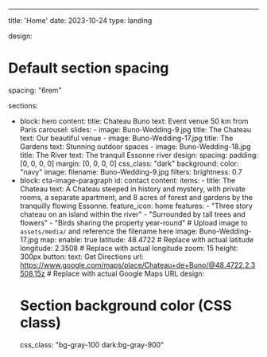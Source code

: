 ---
title: 'Home'
date: 2023-10-24
type: landing

design:
  # Default section spacing
  spacing: "6rem"

sections:
  - block: hero
    content:
      title: Chateau Buno
      text: Event venue
50 km from Paris
      carousel:
        slides:
          - image: Buno-Wedding-9.jpg
            title: The Chateau
            text: Our beautiful venue
          - image: Buno-Wedding-17.jpg
            title: The Gardens
            text: Stunning outdoor spaces
          - image: Buno-Wedding-18.jpg
            title: The River
            text: The tranquil Essonne river
    design:
      spacing:
        padding: [0, 0, 0, 0]
        margin: [0, 0, 0, 0]
      css_class: "dark"
      background:
        color: "navy"
        image:
          filename: Buno-Wedding-9.jpg
          filters:
            brightness: 0.7
  - block: cta-image-paragraph
    id: contact
    content:
      items:
        - title: The Chateau
          text: A Chateau steeped in history and mystery, with private rooms, a separate apartment, and 8 acres of forest and gardens by the tranquilly flowing Essonne.
          feature_icon: home
          features:
            - "Three story chateau on an island within the river"
            - "Surrounded by tall trees and flowers"
            - "Birds sharing the property year-round"
          # Upload image to `assets/media/` and reference the filename here
          image: Buno-Wedding-17.jpg
          map:
            enable: true
            latitude: 48.4722  # Replace with actual latitude
            longitude: 2.3508  # Replace with actual longitude
            zoom: 15
            height: 300px
          button:
            text: Get Directions
            url: https://www.google.com/maps/place/Chateau+de+Buno/@48.4722,2.3508,15z  # Replace with actual Google Maps URL
    design:
      # Section background color (CSS class)
      css_class: "bg-gray-100 dark:bg-gray-900" 